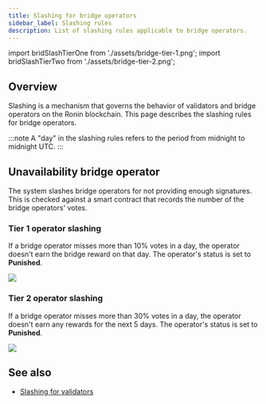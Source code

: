 ```yaml
---
title: Slashing for bridge operators
sidebar_label: Slashing rules
description: List of slashing rules applicable to bridge operators. 
---
```


import bridSlashTierOne from './assets/bridge-tier-1.png';
import bridSlashTierTwo from './assets/bridge-tier-2.png';

## Overview

Slashing is a mechanism that governs the behavior of validators and bridge operators on
the Ronin blockchain. This page describes the slashing rules for bridge operators. 

:::note 
A "day" in the slashing rules refers to the period
from midnight to midnight UTC.
:::

## Unavailability bridge operator

The system slashes bridge operators for not providing enough signatures.
This is checked against a smart contract that records the
number of the bridge operators' votes.

### Tier 1 operator slashing

If a bridge operator misses more than $10\%$ votes in a day,
the operator doesn't earn the bridge reward on that day.
The operator's status is set to **Punished**.

<img src={bridSlashTierOne} width={1224} />

### Tier 2 operator slashing

If a bridge operator misses more than $30\%$ votes in a day, the operator doesn't
earn any rewards for the next 5 days.
The operator's status is set to **Punished**.

<img src={bridSlashTierTwo} width={1224} />

## See also

* [Slashing for validators](./../validators/slashing.mdx)
